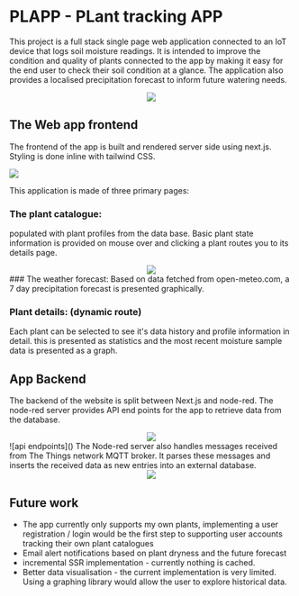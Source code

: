 # PLAPP - PLant tracking APP

This project is a full stack single page web application connected to an IoT device that logs soil moisture readings. It is intended to improve the condition and quality of plants connected to the app by making it easy for the end user to check their soil condition at a glance. The application also provides a localised precipitation forecast to inform future watering needs.
<div align = "center">
<img src="https://github.com/user-attachments/assets/48494767-d7dd-4009-953f-59c4373cbcca2"/>
</div>




## The Web app frontend
The frontend of the app is built and rendered server side using next.js. Styling is done inline with tailwind CSS.

<img src="https://github.com/user-attachments/assets/88b20465-8d90-4ddc-b6a9-cf23ed0f1b57" />

This application is made of three primary pages:

### The plant catalogue:
populated with plant profiles from the data base. Basic plant state information is provided on mouse over and clicking a plant routes you to its details page.
<div align="center">
<img src="https://github.com/user-attachments/assets/c678f81a-b8cf-496b-9fd0-0a02d6cd5909" />
</div>
### The weather forecast:
Based on data fetched from open-meteo.com, a 7 day precipitation forecast is presented graphically.

### Plant details: (dynamic route)
Each plant can be selected to see it's data history and profile information in detail.
this is presented as statistics and the most recent moisture sample data is presented as a graph.


## App Backend

The backend of the website is split between Next.js and node-red. The node-red server provides API end points for the app to retrieve data from the database.
<div align="center">
<img align = "center" src="https://github.com/user-attachments/assets/664dbfde-d615-473b-a08f-a4570e709188" />
</div>
![api endpoints]()
The Node-red server also handles messages received from The Things network MQTT broker. It parses these messages and inserts the received data as new entries into an external database.
<div align="center">
<img src="https://github.com/user-attachments/assets/f95d0d77-35d4-4965-95fe-d8034d29054b" />
</div>


## Future work
<ul>
  <li>The app currently only supports my own plants, implementing a user registration / login would be the first step to supporting user accounts tracking their own plant catalogues</li>
  <li>Email alert notifications based on plant dryness and the future forecast</li>
  <li>incremental SSR implementation - currently nothing is cached.</li>
  <li>Better data visualisation - the current implementation is very limited. Using a graphing library would allow the user to explore historical data.</li>
</ul>

